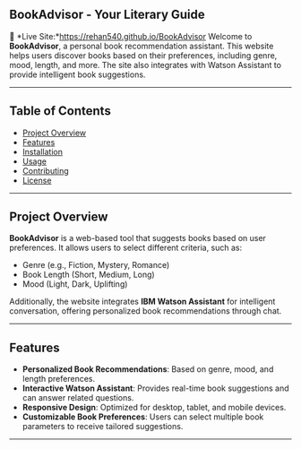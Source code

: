 ## BookAdvisor - Your Literary Guide
🔗 *Live Site:*https://rehan540.github.io/BookAdvisor
Welcome to **BookAdvisor**, a personal book recommendation assistant. This website helps users discover books based on their preferences, including genre, mood, length, and more. The site also integrates with Watson Assistant to provide intelligent book suggestions.

---

## Table of Contents

- [Project Overview](#project-overview)
- [Features](#features)
- [Installation](#installation)
- [Usage](#usage)
- [Contributing](#contributing)
- [License](#license)

---

## Project Overview

**BookAdvisor** is a web-based tool that suggests books based on user preferences. It allows users to select different criteria, such as:

- Genre (e.g., Fiction, Mystery, Romance)
- Book Length (Short, Medium, Long)
- Mood (Light, Dark, Uplifting)

Additionally, the website integrates **IBM Watson Assistant** for intelligent conversation, offering personalized book recommendations through chat.

---

## Features

- **Personalized Book Recommendations**: Based on genre, mood, and length preferences.
- **Interactive Watson Assistant**: Provides real-time book suggestions and can answer related questions.
- **Responsive Design**: Optimized for desktop, tablet, and mobile devices.
- **Customizable Book Preferences**: Users can select multiple book parameters to receive tailored suggestions.
  
---
